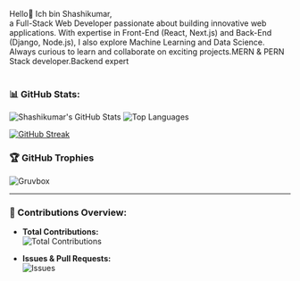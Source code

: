 Hello👋 Ich bin Shashikumar,<br> a Full-Stack Web Developer  passionate about building innovative web applications. With expertise in Front-End (React, Next.js) and Back-End (Django, Node.js), I also explore Machine Learning and Data Science. <br>Always curious to learn and collaborate on exciting projects.MERN & PERN Stack developer.Backend expert
 <br> 
 <br>    
 <!--  
 
 
 
#### **Languages**
![Python](https://img.shields.io/badge/-Python-3776AB?logo=python&logoColor=white&style=for-the-badge)
![JavaScript](https://img.shields.io/badge/-JavaScript-F7DF1E?logo=javascript&logoColor=black&style=for-the-badge)
![C](https://img.shields.io/badge/-C-A8B9CC?logo=c&logoColor=black&style=for-the-badge)

#### **Front-End**
![HTML](https://img.shields.io/badge/-HTML-E34F26?logo=html5&logoColor=white&style=for-the-badge)
![CSS](https://img.shields.io/badge/-CSS-1572B6?logo=css3&logoColor=white&style=for-the-badge)
![React](https://img.shields.io/badge/-React-61DAFB?logo=react&logoColor=white&style=for-the-badge)
![Next.js](https://img.shields.io/badge/-Next.js-000000?logo=next.js&logoColor=white&style=for-the-badge)

#### **Back-End**
![Django](https://img.shields.io/badge/-Django-092E20?logo=django&logoColor=white&style=for-the-badge)
![Flask](https://img.shields.io/badge/-Flask-000000?logo=flask&logoColor=white&style=for-the-badge)
![Node.js](https://img.shields.io/badge/-Node.js-339933?logo=node.js&logoColor=white&style=for-the-badge)
![Express.js](https://img.shields.io/badge/-Express.js-000000?logo=express&logoColor=white&style=for-the-badge)
![APIs](https://img.shields.io/badge/-APIs-25A3A3?logo=swagger&logoColor=white&style=for-the-badge)

#### **Databases**
![MySQL](https://img.shields.io/badge/-MySQL-4479A1?logo=mysql&logoColor=white&style=for-the-badge)
![MongoDB](https://img.shields.io/badge/-MongoDB-47A248?logo=mongodb&logoColor=white&style=for-the-badge)

#### **Blockchain**
![Smart Contracts](https://img.shields.io/badge/-Smart_Contracts-363636?logo=ethereum&logoColor=white&style=for-the-badge)
![Web3.js](https://img.shields.io/badge/-Web3.js-000000?logo=web3.js&logoColor=white&style=for-the-badge)

#### **Tools**
![VS Code](https://img.shields.io/badge/-VS_Code-007ACC?logo=visual-studio-code&logoColor=white&style=for-the-badge)
![Git](https://img.shields.io/badge/-Git-F05032?logo=git&logoColor=white&style=for-the-badge)

#### **Machine Learning Frameworks**
![TensorFlow](https://img.shields.io/badge/-TensorFlow-FF6F00?logo=tensorflow&logoColor=white&style=for-the-badge)
![PyTorch](https://img.shields.io/badge/-PyTorch-EE4C2C?logo=pytorch&logoColor=white&style=for-the-badge)
![Scikit-learn](https://img.shields.io/badge/-Scikit_learn-F7931E?logo=scikit-learn&logoColor=white&style=for-the-badge)
![Keras](https://img.shields.io/badge/-Keras-D00000?logo=keras&logoColor=white&style=for-the-badge)

#### **Data Science Libraries**
![NumPy](https://img.shields.io/badge/-NumPy-013243?logo=numpy&logoColor=white&style=for-the-badge)
![Pandas](https://img.shields.io/badge/-Pandas-150458?logo=pandas&logoColor=white&style=for-the-badge)
![Matplotlib](https://img.shields.io/badge/-Matplotlib-003B57?logo=matplotlib&logoColor=white&style=for-the-badge)
![Seaborn](https://img.shields.io/badge/-Seaborn-0173B1?logo=seaborn&logoColor=white&style=for-the-badge)

#### **Data Processing & Visualization**
![Jupyter](https://img.shields.io/badge/-Jupyter-DA5B7D?logo=jupyter&logoColor=white&style=for-the-badge)
![Google Colab](https://img.shields.io/badge/-Google_Colab-F9AB00?logo=googlecolab&logoColor=white&style=for-the-badge)
![Tableau](https://img.shields.io/badge/-Tableau-E97627?logo=tableau&logoColor=white&style=for-the-badge)
#### **Hosting**
![Microsoft Azure](https://img.shields.io/badge/-Microsoft_Azure-0089D6?logo=microsoft-azure&logoColor=white&style=for-the-badge)
![Vercel](https://img.shields.io/badge/-Vercel-000000?logo=vercel&logoColor=white&style=for-the-badge)

---

<br>
🚀 Other Works: 
 <br>
Full-Stack Projects: Built responsive web apps with React, Next.js, Django, and Flask. <br>
GUI Apps: Developed a Python-based GUI implementing Caesar Cipher. <br>
Hackathons: Worked on terrain mapping, lunar landing prediction, and autonomous systems. <br>
Web3 & Blockchain: Exploring smart contracts and decentralized applications. <br>
Presentations: Delivered sessions on microprocessors, Mars terrain analysis, and programming paradigms. <br>
🌱 Currently learning DSA, backend development, and Web3. Let's connect and collaborate! 🚀 <br>
 <br>

![Profile Views](https://hits.seeyoufarm.com/api/count/incr/badge.svg?url=https://github.com/Shashikumar-ezhilarasu&title=Profile%20Views)
-->

### 📊 GitHub Stats:

![Shashikumar's GitHub Stats](https://github-readme-stats.vercel.app/api?username=Shashikumar-ezhilarasu&show_icons=true&theme=radical&count_private=true) 
![Top Languages](https://github-readme-stats.vercel.app/api/top-langs/?username=Shashikumar-ezhilarasu&layout=compact&theme=radical)

[![GitHub Streak](https://github-readme-streak-stats.herokuapp.com/?user=Shashikumar-ezhilarasu&theme=radical)](https://github-readme-streak-stats.herokuapp.com/?user=Shashikumar-ezhilarasu&theme=radical
)

### 🏆 GitHub Trophies
![Gruvbox](https://github-profile-trophy.vercel.app/?username=Shashikumar-ezhilarasu&theme=gruvbox)

---

### 🚀 Contributions Overview:

- **Total Contributions:**  
![Total Contributions](https://github-profile-summary-cards.vercel.app/api/cards/profile-details?username=Shashikumar-ezhilarasu&theme=radical)

- **Issues & Pull Requests:**  
  ![Issues](https://github-readme-stats.vercel.app/api?username=Shashikumar-ezhilarasu&count_private=true&show_icons=true&hide_title=true&theme=radical)
<!--
- **Activity Graph:**  
![Activity Graph](https://github-readme-activity-graph.vercel.app/graph?username=Shashikumar-ezhilarasu&theme=radical)

-->
